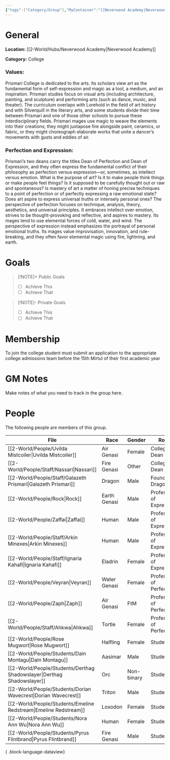 ```yaml
---
{"tags":["Category/Group"],"MyContainer":"[[Neverwood Academy|Neverwood Academy]]","MyCategory":"College","image":"map-1.3.jpg","obsidianUIMode":"preview","faction":null,"primary_contact":null,"founder":["Galazeth Prismari"],"deans":["Uvilda Mistcoiler","Nassari"],"staff":["Veyran","Zaffai","Arkin Minexes","Ahkwa","Ignaria Kahfi","Rock","Zeph"],"dg-publish":true,"dg-path":"World/Groups/Colleges/Prismari College.md","permalink":"/world/groups/colleges/prismari-college/","dgPassFrontmatter":true,"updated":"2025-10-03T15:14:54.000+01:00"}
---
```



# General

**Location:** [[2-World/Hubs/Neverwood Academy\|Neverwood Academy]]

**Category:** College
### Values: 
Prismari College is dedicated to the arts. Its scholars view art as the fundamental form of self-expression and magic as a tool, a medium, and an inspiration. Prismari studies focus on visual arts (including architecture, painting, and sculpture) and performing arts (such as dance, music, and theater). The curriculum overlaps with Lorehold in the field of art history and with Silverquill in the literary arts, and some students divide their time between Prismari and one of those other schools to pursue these interdisciplinary fields. Prismari mages use magic to weave the elements into their creations; they might juxtapose fire alongside paint, ceramics, or fabric, or they might choreograph elaborate works that unite a dancer’s movements with gusts and eddies of air.

### Perfection and Expression: 
Prismari’s two deans carry the titles Dean of Perfection and Dean of Expression, and they often express the fundamental conflict of their philosophy as perfection versus expression—or, sometimes, as intellect versus emotion. What is the purpose of art? Is it to make people think things or make people feel things? Is it supposed to be carefully thought out or raw and spontaneous? Is mastery of art a matter of honing precise techniques to a point of perfection or of perfectly expressing a raw emotional state? Does art aspire to express universal truths or intensely personal ones?
The perspective of perfection focuses on technique, analysis, theory, aesthetics, and universal principles. It embraces intellect over emotion, strives to be thought-provoking and reflective, and aspires to mastery. Its mages tend to use elemental forces of cold, water, and wind.
The perspective of expression instead emphasizes the portrayal of personal emotional truths. Its mages value improvisation, innovation, and rule-breaking, and they often favor elemental magic using fire, lightning, and earth.

# Goals

> [!NOTE]+ Public Goals
> - [ ] Achieve This
> - [ ] Achieve That

> [!NOTE]- Private Goals
> - [ ] Achieve This
> - [ ] Achieve That

# Membership
To join the college student must submit an application to the appropriate college admissions team before the 15th Mirtul of their first academic year

# GM Notes

Make notes of what you need to track in the group here. 


# People

The following people are members of this group.  


| File                                                                      | Race         | Gender     | Role                    |
| ------------------------------------------------------------------------- | ------------ | ---------- | ----------------------- |
| [[2-World/People/Uvilda Mistcoiler\|Uvilda Mistcoiler]]                | Air Genasi   | Female     | College Dean            |
| [[2-World/People/Staff/Nassari\|Nassari]]                              | Fire Genasi  | Other      | College Dean            |
| [[2-World/People/Staff/Galazeth Prismari\|Galazeth Prismari]]          | Dragon       | Male       | Founder Dragon          |
| [[2-World/People/Rock\|Rock]]                                          | Earth Genasi | Male       | Professor of Expression |
| [[2-World/People/Zaffai\|Zaffai]]                                      | Human        | Male       | Professor of Expression |
| [[2-World/People/Staff/Arkin Minexes\|Arkin Minexes]]                  | Human        | Male       | Professor of Expression |
| [[2-World/People/Staff/Ignaria Kahafi\|Ignaria Kahafi]]                | Eladrin      | Female     | Professor of Expression |
| [[2-World/People/Veyran\|Veyran]]                                      | Water Genasi | Female     | Professor of Perfection |
| [[2-World/People/Zaph\|Zaph]]                                          | Air Genasi   | FtM        | Professor of Perfection |
| [[2-World/People/Staff/Ahkwa\|Ahkwa]]                                  | Tortle       | Female     | Professor of Perfection |
| [[2-World/People/Rose Mugwort\|Rose Mugwort]]                          | Halfling     | Female     | Student                 |
| [[2-World/People/Students/Dain Montagu\|Dain Montagu]]                 | Aasimar      | Male       | Student                 |
| [[2-World/People/Students/Derthag Shadowslayer\|Derthag Shadowslayer]] | Orc          | Non-binary | Student                 |
| [[2-World/People/Students/Dorian Wavecrest\|Dorian Wavecrest]]         | Triton       | Male       | Student                 |
| [[2-World/People/Students/Emeline Redstream\|Emeline Redstream]]       | Loxodon      | Female     | Student                 |
| [[2-World/People/Students/Nora Ann Wu\|Nora Ann Wu]]                   | Human        | Female     | Student                 |
| [[2-World/People/Students/Pyrus Flintbrand\|Pyrus Flintbrand]]         | Fire Genasi  | Male       | Student                 |

{ .block-language-dataview}
